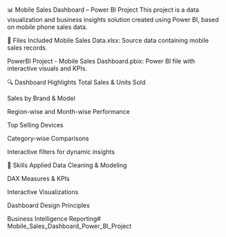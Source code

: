 📊 Mobile Sales Dashboard – Power BI Project
This project is a data visualization and business insights solution created using Power BI, based on mobile phone sales data.

🧾 Files Included
Mobile Sales Data.xlsx: Source data containing mobile sales records.

PowerBI Project - Mobile Sales Dashboard.pbix: Power BI file with interactive visuals and KPIs.

🔍 Dashboard Highlights
Total Sales & Units Sold

Sales by Brand & Model

Region-wise and Month-wise Performance

Top Selling Devices

Category-wise Comparisons

Interactive filters for dynamic insights

🎯 Skills Applied
Data Cleaning & Modeling

DAX Measures & KPIs

Interactive Visualizations

Dashboard Design Principles

Business Intelligence Reporting# Mobile_Sales_Dashboard_Power_BI_Project
